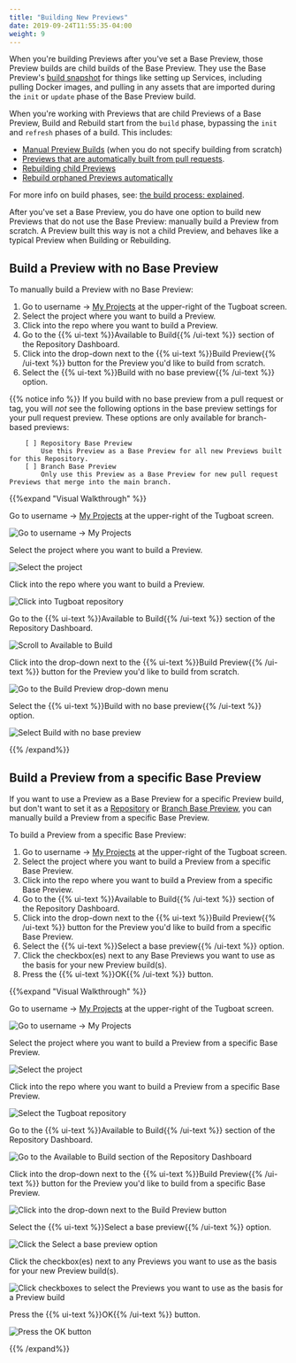 ```yaml
---
title: "Building New Previews"
date: 2019-09-24T11:55:35-04:00
weight: 9
---
```


When you're building Previews after you've set a Base Preview, those Preview builds are child builds of the Base
Preview. They use the Base Preview's [build snapshot](../../preview-deep-dive/how-previews-work/#the-build-snapshot) for
things like setting up Services, including pulling Docker images, and pulling in any assets that are imported during the
`init` or `update` phase of the Base Preview build.

When you're working with Previews that are child Previews of a Base Preview, Build and Rebuild start from the `build`
phase, bypassing the `init` and `refresh` phases of a build. This includes:

- [Manual Preview Builds](../../administer-previews/build-previews/#manually-build-a-preview) (when you do not specify
  building from scratch)
- [Previews that are automatically built from pull requests](../../automate-previews/auto-generate).
- [Rebuilding child Previews](../../administer-previews/change-or-update-previews/#rebuild-previews)
- [Rebuild orphaned Previews automatically](../../../setting-up-tugboat/select-repo-settings/#rebuild-orphaned-previews-automatically)

For more info on build phases, see:
[the build process: explained](../../preview-deep-dive/how-previews-work/#the-build-process-explained).

After you've set a Base Preview, you do have one option to build new Previews that do not use the Base Preview: manually
build a Preview from scratch. A Preview built this way is not a child Preview, and behaves like a typical Preview when
Building or Rebuilding.

## Build a Preview with no Base Preview

To manually build a Preview with no Base Preview:

1. Go to username -> [My Projects](https://dashboard.tugboatqa.com/projects) at the upper-right of the Tugboat screen.
2. Select the project where you want to build a Preview.
3. Click into the repo where you want to build a Preview.
4. Go to the {{% ui-text %}}Available to Build{{% /ui-text %}} section of the Repository Dashboard.
5. Click into the drop-down next to the {{% ui-text %}}Build Preview{{% /ui-text %}} button for the Preview you'd like
   to build from scratch.
6. Select the {{% ui-text %}}Build with no base preview{{% /ui-text %}} option.

{{% notice info %}}
If you build with no base preview from a pull request or tag, you will _not_ see the following options in the base preview settings for your pull request preview. These options are only available for branch-based previews:

        [ ] Repository Base Preview
            Use this Preview as a Base Preview for all new Previews built for this Repository.
        [ ] Branch Base Preview
            Only use this Preview as a Base Preview for new pull request Previews that merge into the main branch.
            

{{%expand "Visual Walkthrough" %}}

Go to username -> [My Projects](https://dashboard.tugboatqa.com/projects) at the upper-right of the Tugboat screen.

![Go to username -> My Projects](/_images/go-to-user-my-projects.png)

Select the project where you want to build a Preview.

![Select the project](/_images/select-a-project.png)

Click into the repo where you want to build a Preview.

![Click into Tugboat repository](/_images/click-into-tugboat-repository.png)

Go to the {{% ui-text %}}Available to Build{{% /ui-text %}} section of the Repository Dashboard.

![Scroll to Available to Build](/_images/scroll-to-available-to-build.png)

Click into the drop-down next to the {{% ui-text %}}Build Preview{{% /ui-text %}} button for the Preview you'd like to
build from scratch.

![Go to the Build Preview drop-down menu](/_images/go-to-build-preview-drop-down.png)

Select the {{% ui-text %}}Build with no base preview{{% /ui-text %}} option.

![Select Build with no base preview](/_images/select-build-with-no-base-preview.png)

{{% /expand%}}

## Build a Preview from a specific Base Preview

If you want to use a Preview as a Base Preview for a specific Preview build, but don't want to set it as a
[Repository](/building-a-preview/preview-deep-dive/how-previews-work/#repository-base-preview) or
[Branch Base Preview](/building-a-preview/preview-deep-dive/how-previews-work/#branch-base-preview), you can manually
build a Preview from a specific Base Preview.

To build a Preview from a specific Base Preview:

1. Go to username -> [My Projects](https://dashboard.tugboatqa.com/projects) at the upper-right of the Tugboat screen.
2. Select the project where you want to build a Preview from a specific Base Preview.
3. Click into the repo where you want to build a Preview from a specific Base Preview.
4. Go to the {{% ui-text %}}Available to Build{{% /ui-text %}} section of the Repository Dashboard.
5. Click into the drop-down next to the {{% ui-text %}}Build Preview{{% /ui-text %}} button for the Preview you'd like
   to build from a specific Base Preview.
6. Select the {{% ui-text %}}Select a base preview{{% /ui-text %}} option.
7. Click the checkbox(es) next to any Base Previews you want to use as the basis for your new Preview build(s).
8. Press the {{% ui-text %}}OK{{% /ui-text %}} button.

{{%expand "Visual Walkthrough" %}}

Go to username -> [My Projects](https://dashboard.tugboatqa.com/projects) at the upper-right of the Tugboat screen.

![Go to username -> My Projects](/_images/go-to-user-my-projects.png)

Select the project where you want to build a Preview from a specific Base Preview.

![Select the project](/_images/select-project-to-set-base-preview.png)

Click into the repo where you want to build a Preview from a specific Base Preview.

![Select the Tugboat repository](/_images/select-repo-to-set-base-preview.png)

Go to the {{% ui-text %}}Available to Build{{% /ui-text %}} section of the Repository Dashboard.

![Go to the Available to Build section of the Repository Dashboard](/_images/go-to-available-to-build.png)

Click into the drop-down next to the {{% ui-text %}}Build Preview{{% /ui-text %}} button for the Preview you'd like to
build from a specific Base Preview.

![Click into the drop-down next to the Build Preview button](/_images/click-into-drop-down-next-to-build-preview.png)

Select the {{% ui-text %}}Select a base preview{{% /ui-text %}} option.

![Click the Select a base preview option](/_images/click-select-a-base-preview.png)

Click the checkbox(es) next to any Previews you want to use as the basis for your new Preview build(s).

![Click checkboxes to select the Previews you want to use as the basis for a Preview build](/_images/select-previews-to-use-as-base-preview.png)

Press the {{% ui-text %}}OK{{% /ui-text %}} button.

![Press the OK button](/_images/specify-base-previews-for-preview-build-press-ok.png)

{{% /expand%}}

